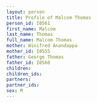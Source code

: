 ```yaml
---
layout: person
title: Profile of Malcom Thomas
person_id: I0561
first_name: Malcom
last_name: Thomas
full_name: Malcom Thomas
mother: Winifred Anandappa
mother_id: I0555
father: George Thomas
father_id: I0560
children:
children_ids:
partners:
partner_ids:
sex: M
---
```


